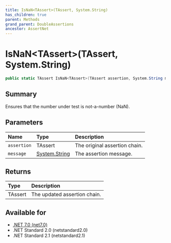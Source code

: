 ```yaml
---
title: IsNaN<TAssert>(TAssert, System.String)
has_children: true
parent: Methods
grand_parent: DoubleAssertions
ancestor: AssertNet
---
```

# IsNaN&lt;TAssert&gt;(TAssert, System.String)

```csharp
public static TAssert IsNaN<TAssert>(TAssert assertion, System.String message);
```

## Summary
Ensures that the number under test is not-a-number (NaN).

## Parameters
|Name|Type|Description|
|:-|:-|:-|
|`assertion`|TAssert|The original assertion chain.|
|`message`|[System.String](https://learn.microsoft.com/en-us/dotnet/api/system.string)|The assertion message.|

## Returns
|Type|Description|
|:-|:-|
|TAssert|The updated assertion chain.|

## Available for
- [.NET 7.0 (net7.0)](https://versionsof.net/core/7.0/)
- .NET Standard 2.0 (netstandard2.0)
- .NET Standard 2.1 (netstandard2.1)
